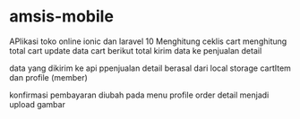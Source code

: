 # amsis-mobile
APlikasi toko online ionic dan laravel 10
Menghitung ceklis cart
menghitung total cart
update data cart berikut total
kirim data ke penjualan detail 

data yang dikirim ke api ppenjualan detail berasal dari local storage cartItem dan profile (member)

konfirmasi pembayaran diubah pada menu profile order detail menjadi upload gambar
